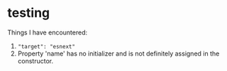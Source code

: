 # testing


Things I have encountered:
1. `"target": "esnext"`
2. Property 'name' has no initializer and is not definitely assigned in the constructor.
